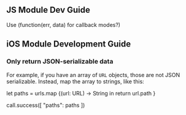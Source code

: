 ## JS Module Dev Guide

Use (function(err, data) for callback modes?)

## iOS Module Development Guide


### Only return JSON-serializable data

For example, if you have an array of `URL` objects, those are not JSON serializable. Instead, map
the array to strings, like this:

let paths = urls.map {(url: URL) -> String in
  return url.path
}

call.success([
  "paths": paths
])